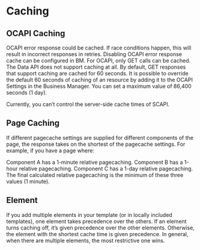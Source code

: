 # Caching

## OCAPI Caching
OCAPI error response could be cached. If race conditions happen, this will result in incorrect responses in retries. Disabling OCAPI error response cache can be configured in BM.
For OCAPI, only GET calls can be cached. The Data API does not support caching at all. By default, GET responses that support caching are cached for 60 seconds. It is possible to override the default 60 seconds of caching of an resource by adding it to the OCAPI Settings in the Business Manager. You can set a maximum value of 86,400 seconds (1 day).

Currently, you can’t control the server-side cache times of SCAPI. 

## Page Caching
If different pagecache settings are supplied for different components of the page, the response takes on the shortest of the pagecache settings. For example, if you have a page where:

Component A has a 1-minute relative pagecaching.
Component B has a 1-hour relative pagecaching.
Component C has a 1-day relative pagecaching.
The final calculated relative pagecaching is the minimum of these three values (1 minute).

## <iscache> Element
If you add multiple <iscache> elements in your template (or in locally included templates), one element takes precedence over the others. If an element turns caching off, it’s given precedence over the other elements. Otherwise, the element with the shortest cache time is given precedence. In general, when there are multiple <iscache> elements, the most restrictive one wins.